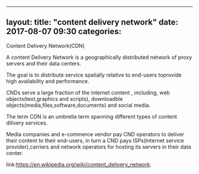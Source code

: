 
---
layout: 
title:  "content delivery network"
date:   2017-08-07 09:30
categories: 
---

Content Delivery Network(CDN)

A content Delivery Network is a geographically distributed network of proxy servers and their data centers.

The goal is to distribute service spatially relative to end-users toprovide high availability and performance.

CNDs serve a large fraction of the internet content , including, web objects(text,graphics and scripts), downloadble objects(media,files,software,documents) and social media.

The term CDN is an umbrella term spanning different types of content dilivery services.

Media companies and e-commerce vendor pay CND operators to deliver their content to their end-users, in turn a CND pays ISPs(Internet service provider),carriers and network operators for hosting its servers in their data center.

link:https://en.wikipedia.org/wiki/content_delivery_network.
